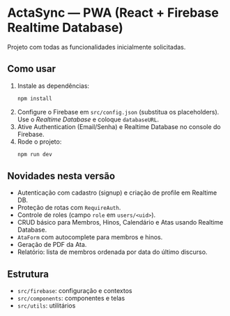 # ActaSync — PWA (React + Firebase Realtime Database)

Projeto com todas as funcionalidades inicialmente solicitadas.

## Como usar
1. Instale as dependências:
   ```bash
   npm install
   ```
2. Configure o Firebase em `src/config.json` (substitua os placeholders). Use o *Realtime Database* e coloque `databaseURL`.
3. Ative Authentication (Email/Senha) e Realtime Database no console do Firebase.
4. Rode o projeto:
   ```bash
   npm run dev
   ```

## Novidades nesta versão
- Autenticação com cadastro (signup) e criação de profile em Realtime DB.
- Proteção de rotas com `RequireAuth`.
- Controle de roles (campo `role` em `users/<uid>`).
- CRUD básico para Membros, Hinos, Calendário e Atas usando Realtime Database.
- `AtaForm` com autocomplete para membros e hinos.
- Geração de PDF da Ata.
- Relatório: lista de membros ordenada por data do último discurso.

## Estrutura
- `src/firebase`: configuração e contextos
- `src/components`: componentes e telas
- `src/utils`: utilitários

